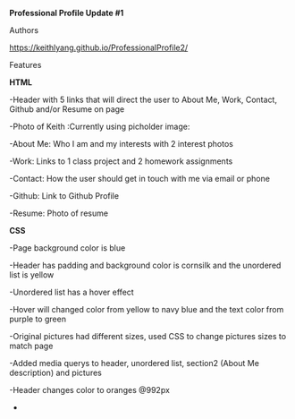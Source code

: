 **Professional Profile Update #1**

Authors

https://keithlyang.github.io/ProfessionalProfile2/

Features

**HTML**

-Header with 5 links that will direct the user to About Me, Work, Contact, Github and/or Resume on page

-Photo of Keith :Currently using picholder image:

-About Me: Who I am and my interests with 2 interest photos

-Work: Links to 1 class project and 2 homework assignments

-Contact: How the user should get in touch with me via email or phone

-Github: Link to Github Profile

-Resume: Photo of resume

**CSS**

-Page background color is blue

-Header has padding and background color is cornsilk and the unordered list is yellow

-Unordered list has a hover effect

-Hover will changed color from yellow to navy blue and the text color from purple to green

-Original pictures had different sizes, used CSS to change pictures sizes to match page

-Added media querys to header, unordered list, section2 (About Me description) and pictures

-Header changes color to oranges @992px

-